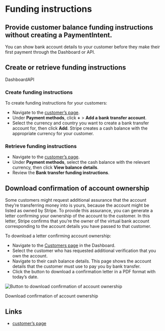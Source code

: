 # Funding instructions

## Provide customer balance funding instructions without creating a PaymentIntent.

You can show bank account details to your customer before they make their first
payment through the Dashboard or API.

## Create or retrieve funding instructions

DashboardAPI
### Create funding instructions

To create funding instructions for your customers:

- Navigate to the [customer’s page](https://dashboard.stripe.com/customers).
- Under **Payment methods**, click **+** > **Add a bank transfer account**.
- Select the currency and country you want to create a bank transfer account
for, then click **Add**. Stripe creates a cash balance with the appropriate
currency for your customer.

### Retrieve funding instructions

- Navigate to the [customer’s page](https://dashboard.stripe.com/customers).
- Under **Payment methods**, select the cash balance with the relevant currency,
then click **View balance details**.
- Review the **Bank transfer funding instructions**.

## Download confirmation of account ownership

Some customers might request additional assurance that the account they’re
transferring money into is yours, because the account might be listed as owned
by Stripe. To provide this assurance, you can generate a letter confirming your
ownership of the account to the customer. In this letter, Stripe confirms that
you’re the owner of the virtual bank account corresponding to the account
details you have passed to that customer.

To download a letter confirming account ownership:

- Navigate to the [Customers page](https://dashboard.stripe.com/customers) in
the Dashboard.
- Select the customer who has requested additional verification that you own the
account.
- Navigate to their cash balance details. This page shows the account details
that the customer must use to pay you by bank transfer.
- Click the button to download a confirmation letter in a PDF format with
today’s date.

![Button to download confirmation of account
ownership](https://b.stripecdn.com/docs-statics-srv/assets/vban-confirmation-letter-button.cfd3f902e44069f96d011b7fb8cba336.png)

Download confirmation of account ownership

## Links

- [customer’s page](https://dashboard.stripe.com/customers)
